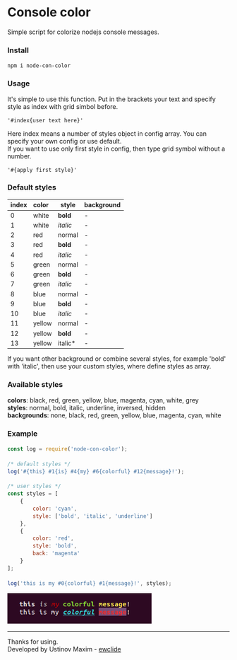 
# **Console color**

Simple script for colorize nodejs console messages.

### Install

    npm i node-con-color

### Usage

It's simple to use this function. Put in the brackets your text and specify style as index with grid simbol before.

    '#index{user text here}'

Here index means a number of styles object in config array.
You can specify your own config or use default.  
If you want to use only first style in config, then type grid symbol without a number.

    '#{apply first style}'

### Default styles

| index | color  | style    | background |
|-------|:-------|----------|------------|
| 0     | white  | **bold** | -          |
| 1     | white  | *italic* | -          |
| 2     | red    | normal   | -          |
| 3     | red    | **bold** | -          |
| 4     | red    | *italic* | -          |
| 5     | green  | normal   | -          |
| 6     | green  | **bold** | -          |
| 7     | green  | *italic* | -          |
| 8     | blue   | normal   | -          |
| 9     | blue   | **bold** | -          |
| 10    | blue   | *italic* | -          |
| 11    | yellow | normal   | -          |
| 12    | yellow | **bold** | -          |
| 13    | yellow | italic*  | -          |

If you want other background or combine several styles, for example 'bold' with 'italic', then use your custom styles, where define styles as array.

### Available styles

**colors**: black, red, green, yellow, blue, magenta, cyan, white, grey  
**styles**: normal, bold, italic, underline, inversed, hidden  
**backgrounds**: none, black, red, green, yellow, blue, magenta, cyan, white

### Example

```js
const log = require('node-con-color');

/* default styles */
log('#{this} #1{is} #4{my} #6{colorful} #12{message}!');

/* user styles */
const styles = [
    {
        color: 'cyan',
        style: ['bold', 'italic', 'underline']
    },
    {
        color: 'red',
        style: 'bold',
        back: 'magenta'
    }
];

log('this is my #0{colorful} #1{message}!', styles);
```

![linebar](./img/example.png)

-------------
Thanks for using.  
Developed by Ustinov Maxim - [ewclide][1]

[1]: https://vk.com/ewclide  "ewclide"